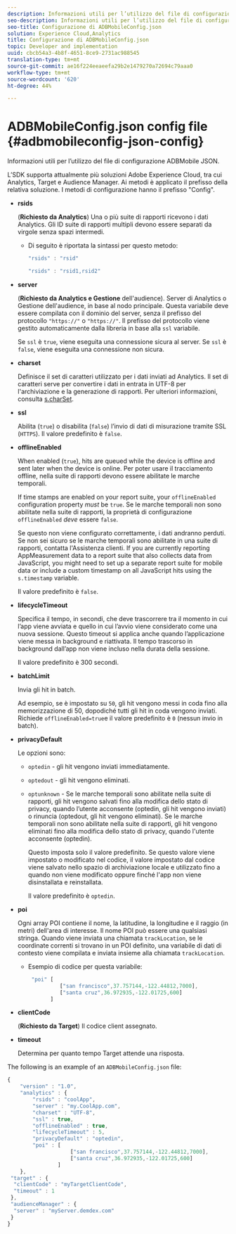 ```yaml
---
description: Informazioni utili per l’utilizzo del file di configurazione ADBMobile JSON.
seo-description: Informazioni utili per l’utilizzo del file di configurazione ADBMobile JSON.
seo-title: Configurazione di ADBMobileConfig.json
solution: Experience Cloud,Analytics
title: Configurazione di ADBMobileConfig.json
topic: Developer and implementation
uuid: cbcb54a3-4b8f-4651-8ce9-2731ac988545
translation-type: tm+mt
source-git-commit: ae16f224eeaeefa29b2e1479270a72694c79aaa0
workflow-type: tm+mt
source-wordcount: '620'
ht-degree: 44%

---
```



# ADBMobileConfig.json config file {#adbmobileconfig-json-config}

Informazioni utili per l’utilizzo del file di configurazione ADBMobile JSON.

L’SDK supporta attualmente più soluzioni Adobe Experience Cloud, tra cui Analytics, Target e  Audience Manager. Ai metodi è applicato il prefisso della relativa soluzione. I metodi di configurazione hanno il prefisso &quot;Config&quot;.

* **rsids**

   (**Richiesto da Analytics**) Una o più suite di rapporti ricevono i dati Analytics. Gli ID suite di rapporti multipli devono essere separati da virgole senza spazi intermedi.

   * Di seguito è riportata la sintassi per questo metodo:

      ```js
      "rsids" : "rsid"
      ```

      ```js
      "rsids" : "rsid1,rsid2"
      ```

* **server**

   (**Richiesto da Analytics e Gestione** dell&#39;audience). Server di Analytics o Gestione dell&#39;audience, in base al nodo principale. Questa variabile deve essere compilata con il dominio del server, senza il prefisso del protocollo `"https://"` o `"https://"`. Il prefisso del protocollo viene gestito automaticamente dalla libreria in base alla `ssl` variabile.

   Se `ssl` è `true`, viene eseguita una connessione sicura al server. Se `ssl` è `false`, viene eseguita una connessione non sicura.

* **charset**

   Definisce il set di caratteri utilizzato per i dati inviati ad Analytics. Il set di caratteri serve per convertire i dati in entrata in UTF-8 per l&#39;archiviazione e la generazione di rapporti. Per ulteriori informazioni, consulta [s.charSet](https://docs.adobe.com/content/help/it-IT/analytics/implementation/vars/config-vars/charset.html).

* **ssl**

   Abilita (`true`) o disabilita (`false`) l’invio di dati di misurazione tramite SSL (`HTTPS`). Il valore predefinito è `false`.

* **offlineEnabled**

   When enabled (`true`), hits are queued while the device is offline and sent later when the device is online. Per poter usare il tracciamento offline, nella suite di rapporti devono essere abilitate le marche temporali.

   If time stamps are enabled on your report suite, your `offlineEnabled` configuration property *must* be `true`. Se le marche temporali non sono abilitate nella suite di rapporti, la proprietà di configurazione `offlineEnabled` *deve* essere `false`.

   Se questo non viene configurato correttamente, i dati andranno perduti. Se non sei sicuro se le marche temporali sono abilitate in una suite di rapporti, contatta l&#39;Assistenza clienti. If you are currently reporting AppMeasurement data to a report suite that also collects data from JavaScript, you might need to set up a separate report suite for mobile data or include a custom timestamp on all JavaScript hits using the `s.timestamp` variable.

   Il valore predefinito è `false`.

* **lifecycleTimeout**

   Specifica il tempo, in secondi, che deve trascorrere tra il momento in cui l’app viene avviata e quello in cui l’avvio viene considerato come una nuova sessione. Questo timeout si applica anche quando l’applicazione viene messa in background e riattivata. Il tempo trascorso in background dall’app non viene incluso nella durata della sessione.

   Il valore predefinito è 300 secondi.

* **batchLimit**

   Invia gli hit in batch.

   Ad esempio, se è impostato su `50`, gli hit vengono messi in coda fino alla memorizzazione di 50, dopodiché tutti gli hit in coda vengono inviati. Richiede `offlineEnabled=true`e il valore predefinito è `0` (nessun invio in batch).

* **privacyDefault**

   Le opzioni sono:

   * `optedin` - gli hit vengono inviati immediatamente.
   * `optedout` - gli hit vengono eliminati.
   * `optunknown` - Se le marche temporali sono abilitate nella suite di rapporti, gli hit vengono salvati fino alla modifica dello stato di privacy, quando l’utente acconsente (optedin, gli hit vengono inviati) o rinuncia (optedout, gli hit vengono eliminati). Se le marche temporali non sono abilitate nella suite di rapporti, gli hit vengono eliminati fino alla modifica dello stato di privacy, quando l&#39;utente acconsente (optedin).

      Questo imposta solo il valore predefinito. Se questo valore viene impostato o modificato nel codice, il valore impostato dal codice viene salvato nello spazio di archiviazione locale e utilizzato fino a quando non viene modificato oppure finché l&#39;app non viene disinstallata e reinstallata.

      Il valore predefinito è `optedin`.

* **poi**

   Ogni array POI contiene il nome, la latitudine, la longitudine e il raggio (in metri) dell&#39;area di interesse. Il nome POI può essere una qualsiasi stringa. Quando viene inviata una chiamata `trackLocation`, se le coordinate correnti si trovano in un POI definito, una variabile di dati di contesto viene compilata e inviata insieme alla chiamata `trackLocation`.

   * Esempio di codice per questa variabile:

      ```js
       "poi" [ 
                ["san francisco",37.757144,-122.44812,7000], 
                ["santa cruz",36.972935,-122.01725,600] 
             ]
      ```

* **clientCode**

   (**Richiesto da Target**) Il codice client assegnato.

* **timeout**

   Determina per quanto tempo Target attende una risposta.

The following is an example of an `ADBMobileConfig.json` file:

```js
{ 
    "version" : "1.0",
    "analytics" : {
        "rsids" : "coolApp",
        "server" : "my.CoolApp.com",
        "charset" : "UTF-8",
        "ssl" : true,
        "offlineEnabled" : true,
        "lifecycleTimeout" : 5,
        "privacyDefault" : "optedin",
        "poi" : [ 
                    ["san francisco",37.757144,-122.44812,7000],
                    ["santa cruz",36.972935,-122.01725,600]
                ]
    },
 "target" : {
  "clientCode" : "myTargetClientCode",
  "timeout" : 1
 },
 "audienceManager" : {
  "server" : "myServer.demdex.com"
 }
}
```
